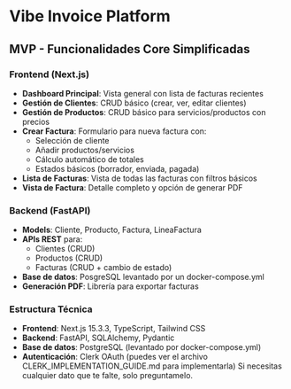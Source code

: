 # Vibe Invoice Platform

## MVP - Funcionalidades Core Simplificadas

### Frontend (Next.js)

- **Dashboard Principal**: Vista general con lista de facturas recientes
- **Gestión de Clientes**: CRUD básico (crear, ver, editar clientes)
- **Gestión de Productos**: CRUD básico para servicios/productos con precios
- **Crear Factura**: Formulario para nueva factura con:
  - Selección de cliente
  - Añadir productos/servicios
  - Cálculo automático de totales
  - Estados básicos (borrador, enviada, pagada)
- **Lista de Facturas**: Vista de todas las facturas con filtros básicos
- **Vista de Factura**: Detalle completo y opción de generar PDF

### Backend (FastAPI)

- **Models**: Cliente, Producto, Factura, LineaFactura
- **APIs REST** para:
  - Clientes (CRUD)
  - Productos (CRUD)
  - Facturas (CRUD + cambio de estado)
- **Base de datos**: PosgreSQL levantado por un docker-compose.yml
- **Generación PDF**: Librería para exportar facturas

### Estructura Técnica

- **Frontend**: Next.js 15.3.3, TypeScript, Tailwind CSS
- **Backend**: FastAPI, SQLAlchemy, Pydantic
- **Base de datos**: PostgreSQL (levantado por docker-compose.yml)
- **Autenticación**: Clerk OAuth (puedes ver el archivo CLERK_IMPLEMENTATION_GUIDE.md para implementarla) Si necesitas cualquier dato que te falte, solo preguntamelo.
